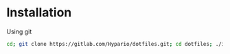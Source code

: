 # Installation

Using git

```bash
cd; git clone https://gitlab.com/Hypario/dotfiles.git; cd dotfiles; ./install.sh
```
